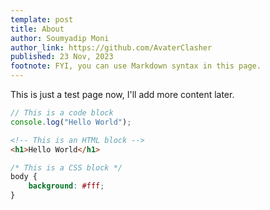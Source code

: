 ```yaml
---
template: post
title: About
author: Soumyadip Moni
author_link: https://github.com/AvaterClasher
published: 23 Nov, 2023
footnote: FYI, you can use Markdown syntax in this page.
---
```


<!-- @format -->

This is just a test page now, I'll add more content later.

```js
// This is a code block
console.log("Hello World");
```

```html
<!-- This is an HTML block -->
<h1>Hello World</h1>
```

```css
/* This is a CSS block */
body {
	background: #fff;
}
```
